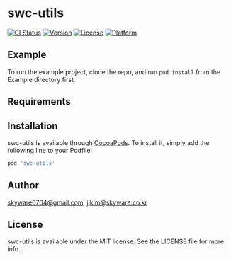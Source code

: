 # swc-utils

[![CI Status](https://img.shields.io/travis/skyware0704@gmail.com/swc-utils.svg?style=flat)](https://travis-ci.org/skyware0704@gmail.com/swc-utils)
[![Version](https://img.shields.io/cocoapods/v/swc-utils.svg?style=flat)](https://cocoapods.org/pods/swc-utils)
[![License](https://img.shields.io/cocoapods/l/swc-utils.svg?style=flat)](https://cocoapods.org/pods/swc-utils)
[![Platform](https://img.shields.io/cocoapods/p/swc-utils.svg?style=flat)](https://cocoapods.org/pods/swc-utils)

## Example

To run the example project, clone the repo, and run `pod install` from the Example directory first.

## Requirements

## Installation

swc-utils is available through [CocoaPods](https://cocoapods.org). To install
it, simply add the following line to your Podfile:

```ruby
pod 'swc-utils'
```

## Author

skyware0704@gmail.com, jjkim@skyware.co.kr

## License

swc-utils is available under the MIT license. See the LICENSE file for more info.
